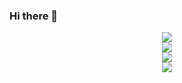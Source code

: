### Hi there 👋

<!--
**guojikun/guojikun** is a ✨ _special_ ✨ repository because its `README.md` (this file) appears on your GitHub profile.

Here are some ideas to get you started:

- 🔭 I’m currently working on ...
- 🌱 I’m currently learning ...
- 👯 I’m looking to collaborate on ...
- 🤔 I’m looking for help with ...
- 💬 Ask me about ...
- 📫 How to reach me: ...
- 😄 Pronouns: ...
- ⚡ Fun fact: ...
-->
<!--
[![Readme Card](https://github-readme-stats.vercel.app/api/pin/?username=guojikun&repo=github-readme-stats)](https://github.com/anuraghazra/github-readme-stats)
-->
<div align="center"><img src="https://metrics.lecoq.io/guojikun?template=terminal&repositories.forks=true&isocalendar=1&base=header%2C%20activity%2C%20community%2C%20repositories%2C%20metadata&base.indepth=false&base.hireable=false&base.skip=false&isocalendar=false&isocalendar.duration=full-year&config.timezone=Asia%2FShanghai&config.display=large" />
<div align="center"> <img src="https://github-readme-activity-graph.vercel.app/graph?username=guojikun&theme=xcode" /> </div>

<div align="center"><img src="https://github-readme-stats.vercel.app/api/top-langs/?username=guojikun&layout=compact" /></div>
<div align="center"><img src="https://github-readme-stats.vercel.app/api?username=guojikun&show_icons=true" /></div>

